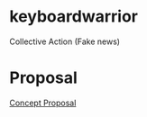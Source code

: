 # keyboardwarrior
Collective Action (Fake news)
# Proposal
<a href="https://github.com/deco3500-2018/Keyboard-Warrior/wiki/Concept-Proposal">Concept Proposal</a>
